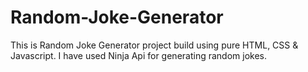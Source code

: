 # Random-Joke-Generator
This is Random Joke Generator project build using pure HTML, CSS &amp; Javascript. I have used Ninja Api for generating random jokes.
